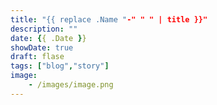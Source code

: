 ```yaml
---
title: "{{ replace .Name "-" " " | title }}"
description: ""
date: {{ .Date }}
showDate: true
draft: flase
tags: ["blog","story"]
image:
    - /images/image.png
---
```


